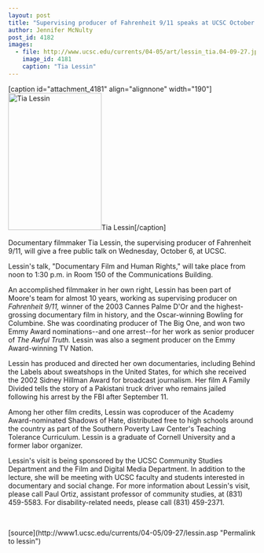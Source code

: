 ```yaml
---
layout: post
title: "Supervising producer of Fahrenheit 9/11 speaks at UCSC October 6"
author: Jennifer McNulty
post_id: 4182
images:
  - file: http://www.ucsc.edu/currents/04-05/art/lessin_tia.04-09-27.jpg
    image_id: 4181
    caption: "Tia Lessin"
---
```


[caption id="attachment_4181" align="alignnone" width="190"]<a href="http://localhost/mysite/wp-content/uploads/2004/09/lessin_tia.04-09-27.jpg"><img class="size-full wp-image-4181" src="http://localhost/mysite/wp-content/uploads/2004/09/lessin_tia.04-09-27.jpg" alt="Tia Lessin" width="190" height="279" /></a>Tia Lessin[/caption]
<a name="content" id="content"></a>
<p>
  Documentary filmmaker Tia Lessin, the supervising producer of Fahrenheit 9/11, will give a free public talk on Wednesday, October 6, at UCSC.
</p>
<p>
  Lessin's talk, "Documentary Film and Human Rights," will take place from noon to 1:30 p.m. in Room 150 of the Communications Building.
</p>
<p>
  An accomplished filmmaker in her own right, Lessin has been part of Moore's team for almost 10 years, working as supervising producer on <i>Fahrenheit 9/11,</i> winner of the 2003 Cannes Palme D'Or and the highest-grossing documentary film in history, and the Oscar-winning Bowling for Columbine. She was coordinating producer of The Big One, and won two Emmy Award nominations--and one arrest--for her work as senior producer of <i>The Awful Truth.</i> Lessin was also a segment producer on the Emmy Award-winning TV Nation.
</p>
<p>
  Lessin has produced and directed her own documentaries, including Behind the Labels about sweatshops in the United States, for which she received the 2002 Sidney Hillman Award for broadcast journalism. Her film A Family Divided tells the story of a Pakistani truck driver who remains jailed following his arrest by the FBI after September 11.
</p>
<p>
  Among her other film credits, Lessin was coproducer of the Academy Award-nominated Shadows of Hate, distributed free to high schools around the country as part of the Southern Poverty Law Center's Teaching Tolerance Curriculum. Lessin is a graduate of Cornell University and a former labor organizer.
</p>
<p>
  Lessin's visit is being sponsored by the UCSC Community Studies Department and the Film and Digital Media Department. In addition to the lecture, she will be meeting with UCSC faculty and students interested in documentary and social change. For more information about Lessin's visit, please call Paul Ortiz, assistant professor of community studies, at (831) 459-5583. For disability-related needs, please call (831) 459-2371.
</p><br>
<form>

</form>
<p>

</p>
[source](http://www1.ucsc.edu/currents/04-05/09-27/lessin.asp "Permalink to lessin")
